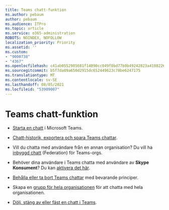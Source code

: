 ```yaml
---
title: Teams chatt-funktion
ms.author: pebaum
author: pebaum
ms.audience: ITPro
ms.topic: article
ms.service: o365-administration
ROBOTS: NOINDEX, NOFOLLOW
localization_priority: Priority
ms.assetid: ''
ms.custom:
- "9000738"
- "4367"
ms.openlocfilehash: c41ab0552985681f14090cc049f8bd77b8b49242823a418822674cd21dea0f77
ms.sourcegitcommit: b5f7da89a650d2915dc652449623c78be6247175
ms.translationtype: MT
ms.contentlocale: sv-SE
ms.lasthandoff: 08/05/2021
ms.locfileid: "53909007"
---
```

# <a name="teams-chat-functionality"></a>Teams chatt-funktion

- [Starta en chatt](https://support.office.com/article/start-a-chat-in-teams-0c71b32b-c050-4930-a887-5afbe742b3d8) i Microsoft Teams.

- [Chatt-historik, exportera och spara Teams chattar](https://docs.microsoft.com/alchemyinsights/chat-history-in-microsoft-teams).

- Vill du chatta med användare från en annan organisation? Du vill ha [inbyggd chatt](https://docs.microsoft.com/microsoftteams/native-chat-for-external-users) (Federation) för Teams-orgs.

- Behöver dina användare i Teams chatta med användare av **Skype Konsument**? Du kan [aktivera det här](https://docs.microsoft.com/microsoftteams/manage-external-access#step-1---enable-your-organization-to-communicate-with-another-teams-organization). 

- [Behålla eller ta bort Teams chattar](https://docs.microsoft.com/microsoftteams/retention-policies) med bevarande principer.

- Skapa en [grupp för hela organisationen](https://docs.microsoft.com/microsoftteams/create-an-org-wide-team) för att chatta med hela organisationen.

- [Dölj, stäng av eller fäst en chatt i Teams](https://support.office.com/article/hide-mute-or-pin-a-chat-in-teams-9aee02ef-713d-495b-8a73-9762d8e4b066).
